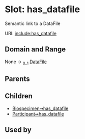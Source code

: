
# Slot: has_datafile


Semantic link to a DataFile

URI: [include:has_datafile](https://w3id.org/include/has_datafile)


## Domain and Range

None &#8594;  <sub>0..1</sub> [DataFile](DataFile.md)

## Parents


## Children

 *  [Biospecimen➞has_datafile](Biospecimen_has_datafile.md)
 *  [Participant➞has_datafile](Participant_has_datafile.md)

## Used by

